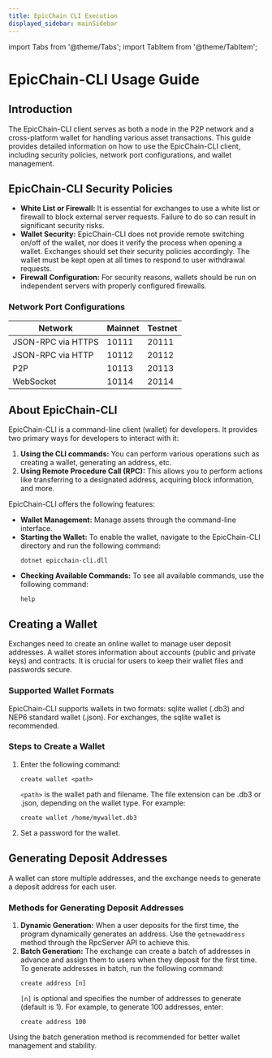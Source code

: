 ```yaml
---
title: EpicChain CLI Execution
displayed_sidebar: mainSidebar
---
```


import Tabs from '@theme/Tabs';
import TabItem from '@theme/TabItem';



# EpicChain-CLI Usage Guide

## Introduction

The EpicChain-CLI client serves as both a node in the P2P network and a cross-platform wallet for handling various asset transactions. This guide provides detailed information on how to use the EpicChain-CLI client, including security policies, network port configurations, and wallet management.

## EpicChain-CLI Security Policies

- **White List or Firewall:** It is essential for exchanges to use a white list or firewall to block external server requests. Failure to do so can result in significant security risks.
- **Wallet Security:** EpicChain-CLI does not provide remote switching on/off of the wallet, nor does it verify the process when opening a wallet. Exchanges should set their security policies accordingly. The wallet must be kept open at all times to respond to user withdrawal requests.
- **Firewall Configuration:** For security reasons, wallets should be run on independent servers with properly configured firewalls.

### Network Port Configurations

| Network    | Mainnet | Testnet |
|------------|---------|---------|
| JSON-RPC via HTTPS | 10111   | 20111   |
| JSON-RPC via HTTP  | 10112   | 20112   |
| P2P                | 10113   | 20113   |
| WebSocket          | 10114   | 20114   |

## About EpicChain-CLI

EpicChain-CLI is a command-line client (wallet) for developers. It provides two primary ways for developers to interact with it:

1. **Using the CLI commands:** You can perform various operations such as creating a wallet, generating an address, etc.
2. **Using Remote Procedure Call (RPC):** This allows you to perform actions like transferring to a designated address, acquiring block information, and more.

EpicChain-CLI offers the following features:

- **Wallet Management:** Manage assets through the command-line interface.
- **Starting the Wallet:** To enable the wallet, navigate to the EpicChain-CLI directory and run the following command:
  ```
  dotnet epicchain-cli.dll
  ```
- **Checking Available Commands:** To see all available commands, use the following command:
  ```
  help
  ```

## Creating a Wallet

Exchanges need to create an online wallet to manage user deposit addresses. A wallet stores information about accounts (public and private keys) and contracts. It is crucial for users to keep their wallet files and passwords secure.

### Supported Wallet Formats

EpicChain-CLI supports wallets in two formats: sqlite wallet (.db3) and NEP6 standard wallet (.json). For exchanges, the sqlite wallet is recommended.

### Steps to Create a Wallet

1. Enter the following command:
   ```
   create wallet <path>
   ```
   `<path>` is the wallet path and filename. The file extension can be .db3 or .json, depending on the wallet type. For example:
   ```
   create wallet /home/mywallet.db3
   ```
2. Set a password for the wallet.

## Generating Deposit Addresses

A wallet can store multiple addresses, and the exchange needs to generate a deposit address for each user.

### Methods for Generating Deposit Addresses

1. **Dynamic Generation:** When a user deposits for the first time, the program dynamically generates an address. Use the `getnewaddress` method through the RpcServer API to achieve this.
2. **Batch Generation:** The exchange can create a batch of addresses in advance and assign them to users when they deposit for the first time. To generate addresses in batch, run the following command:
   ```
   create address [n]
   ```
   `[n]` is optional and specifies the number of addresses to generate (default is 1). For example, to generate 100 addresses, enter:
   ```
   create address 100
   ```

Using the batch generation method is recommended for better wallet management and stability.










<br/>